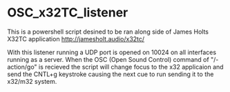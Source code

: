 # OSC_x32TC_listener

This is a powershell script desined to be ran along side of James Holts X32TC application http://jamesholt.audio/x32tc/

With this listener running a UDP port is opened on 10024 on all interfaces running as a server. When the OSC (Open Sound Control) command of "/-action/go" is recieved the script will change focus to the x32 applicaion and send the CNTL+g keystroke causing the next cue to run sending it to the x32/m32 system.
